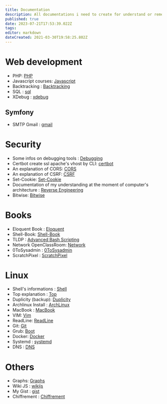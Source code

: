 ```yaml
---
title: Documentation
description: All documentations i need to create for understand or remember
published: true
date: 2023-07-21T17:53:39.022Z
tags: 
editor: markdown
dateCreated: 2021-03-30T19:58:25.802Z
---
```


# Web development

- PHP: [PHP](php)
- Javascript courses: [Javascript](javascript)
- Backtracking : [Backtracking](backtracking)
- SQL : [sql](/Hidden-Pages/sql)
- XDebug : [xdebug](xdebug)

## Symfony

* SMTP Gmail : [gmail](/symfony/smtp)

# Security

- Some infos on debugging tools : [Debugging](debugging)
- Certbot create ssl apache's vhost by CLI: [certbot](certbot)
- An explanation of CORS: [CORS](cors)
- An explanation of CSRF: [CSRF](/Hidden-Pages/Csrf)
- Set-Cookie: [Set-Cookie](/set-cookie)
- Documentation of my understanding at the moment of computer's architecture : [Reverse Engineering](/reverse-engineering)
- Bitwise: [Bitwise](Bitwise)

# Books

- Eloquent Book : [Eloquent](eloquent-book)
- Shell-Book: [Shell-Book](/shell-book)
- TLDP : [Advanced Bash Scripting](/abs)
- Network OpenClassRoom: [Network](/network)
- 0ToSysadmin : [0ToSysadmin](/0toSysAdmin)
- ScratchPixel : [ScratchPixel](/ScratchPixel)

# Linux

- Shell's informations : [Shell](shell)
- Top explanation : [Top](top)
- Duplicity (backup): [Duplicity](duplicity)
- Archlinux Install : [ArchLinux](archlinux)
- MacBook : [MacBook](mac-book)
- VIM: [Vim](vim)
- ReadLine: [ReadLine](readline)
- Git: [Git](git)
- Grub: [Boot](Boot)
- Docker: [Docker](docker)
- Systemd : [systemd](systemd)
- DNS : [DNS](/DNS)

# Others

- Graphs: [Graphs](graphs)
- Wiki JS : [wikijs](/wikijs)
- My Gist : [gist](/gist)
- Chiffrement : [Chiffrement](/Chiffrement)

